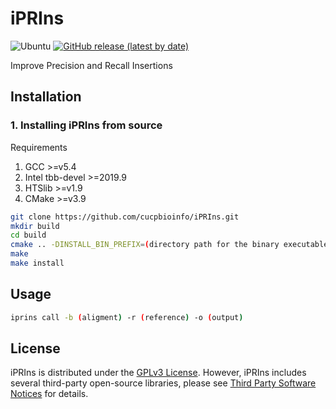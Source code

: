 # iPRIns

![Ubuntu](https://github.com/cucpbioinfo/iprins/workflows/Ubuntu/badge.svg?branch=master)
[![GitHub release (latest by date)](https://img.shields.io/github/v/release/cucpbioinfo/iprins)](https://github.com/cucpbioinfo/iprins/releases)

Improve Precision and Recall Insertions


## Installation

### 1. Installing iPRIns from source

Requirements
1. GCC >=v5.4
2. Intel tbb-devel >=2019.9
3. HTSlib >=v1.9
4. CMake >=v3.9

```sh
git clone https://github.com/cucpbioinfo/iPRIns.git
mkdir build
cd build
cmake .. -DINSTALL_BIN_PREFIX=(directory path for the binary executable file of iPRIns) -DINCLUDE_LIBRARY_PREFIX=(directory path for include of libraries) -DLIBRARY_LINK_PREFIX=(directory path for lib of libraries)
make
make install
```

## Usage
```sh
iprins call -b (aligment) -r (reference) -o (output)
```


## License
iPRIns is distributed under the [GPLv3 License][License]. However, iPRIns includes several third-party open-source libraries, please see [Third Party Software Notices][LICENSETHIRDPARTY] for details.


[License]:LICENSE
[LICENSETHIRDPARTY]:THIRD-PARTY-LICENSE